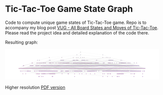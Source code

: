 # Tic-Tac-Toe Game State Graph

Code to compute unique game states of Tic-Tac-Toe game. Repo is to accompany my blog post [VUG - All Board States and Moves of Tic-Tac-Toe](http://www.veliugurguney.com/blog/post/all_states_of_tic_tac_toe). Please read the project idea and detailed explanation of the code there.

Resulting graph:

![PNG](tic-tac-toe_game_state_graph.png)

Higher resolution [PDF version](https://www.dropbox.com/s/c9yuoujhf5i2qoc/tic-tac-toe_game_state_graph.pdf?dl=0)